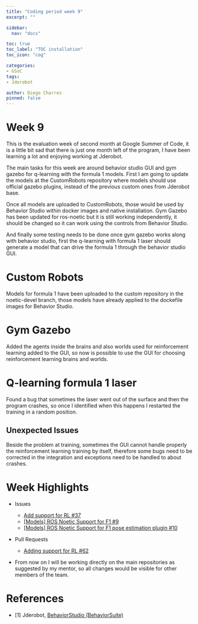 ```yaml
---
title: "Coding period week 9"
excerpt: ""

sidebar:
  nav: "docs"

toc: true
toc_label: "TOC installation"
toc_icon: "cog"

categories:
- GSoC
tags:
- Jderobot

author: Diego Charrez
pinned: false
---
```


# Week 9

This is the evaluation week of second month at Google Summer of Code, it is a little bit sad that there is just one month left of the program, I have been learning a lot and enjoying working at Jderobot.

The main tasks for this week are around behavior studio GUI and gym gazebo for q-learning with the formula 1 models. First I am going to update the models at the CustomRobots repository where models should use official gazebo plugins, instead of the previous custom ones from Jderobot base.

Once all models are uploaded to CustomRobots, those would be used by Behavior Studio within docker images and native installation. Gym Gazebo has been updated for ros-noetic but it is still working independently, it should be changed so it can work using the controls from Behavior Studio.

And finally some testing needs to be done once gym gazebo works along with behavior studio, first the q-learning with formula 1 laser should generate a model that can drive the formula 1 through the behavior studio GUI.

# Custom Robots

Models for formula 1 have been uploaded to the custom repository in the noetic-devel branch, those models have already applied to the dockefile images for Behavior Studio.

# Gym Gazebo

Added the agents inside the brains and also worlds used for reinforcement learning added to the GUI, so now is possible to use the GUI for choosing reinforcement learning brains and worlds.

# Q-learning formula 1 laser

Found a bug that sometimes the laser went out of the surface and then the program crashes, so once I identified when this happens I restarted the training in a random position.

## Unexpected Issues

Beside the problem at training, sometimes the GUI cannot handle properly the reinforcement learning training by itself, therefore some bugs need to be corrected in the integration and exceptions need to be handled to about crashes.

# Week Highlights

- Issues

    - [Add support for RL #37](https://github.com/JdeRobot/BehaviorStudio/issues/37)
    - [[Models] ROS Noetic Support for F1 #9](https://github.com/JdeRobot/CustomRobots/issues/9)
    - [[Models] ROS Noetic Support for F1 pose estimation plugin #10](https://github.com/JdeRobot/CustomRobots/issues/10) 

- Pull Requests

    - [Adding support for RL #62](https://github.com/JdeRobot/BehaviorStudio/pull/62)

- From now on I will be working directly on the main repositories as suggested by my mentor, so all changes would be visible for other members of the team.

# References

* [1] Jderobot, [BehaviorStudio (BehaviorSuite)](https://github.com/JdeRobot/BehaviorStudio/tree/reboot)